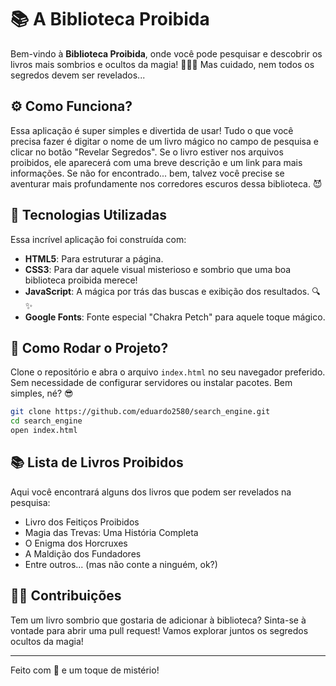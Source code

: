 # 📚 A Biblioteca Proibida

Bem-vindo à **Biblioteca Proibida**, onde você pode pesquisar e descobrir os livros mais sombrios e ocultos da magia! 🧙‍♂️🔮 Mas cuidado, nem todos os segredos devem ser revelados...

## ⚙️ Como Funciona?

Essa aplicação é super simples e divertida de usar! Tudo o que você precisa fazer é digitar o nome de um livro mágico no campo de pesquisa e clicar no botão "Revelar Segredos". Se o livro estiver nos arquivos proibidos, ele aparecerá com uma breve descrição e um link para mais informações. Se não for encontrado... bem, talvez você precise se aventurar mais profundamente nos corredores escuros dessa biblioteca. 😈

## 🚀 Tecnologias Utilizadas

Essa incrível aplicação foi construída com:

- **HTML5**: Para estruturar a página.
- **CSS3**: Para dar aquele visual misterioso e sombrio que uma boa biblioteca proibida merece!
- **JavaScript**: A mágica por trás das buscas e exibição dos resultados. 🔍✨
- **Google Fonts**: Fonte especial "Chakra Petch" para aquele toque mágico.

## 🔧 Como Rodar o Projeto?

Clone o repositório e abra o arquivo `index.html` no seu navegador preferido. Sem necessidade de configurar servidores ou instalar pacotes. Bem simples, né? 😎

```bash
git clone https://github.com/eduardo2580/search_engine.git
cd search_engine
open index.html
```

## 📚 Lista de Livros Proibidos

Aqui você encontrará alguns dos livros que podem ser revelados na pesquisa:

- Livro dos Feitiços Proibidos
- Magia das Trevas: Uma História Completa
- O Enigma dos Horcruxes
- A Maldição dos Fundadores
- Entre outros... (mas não conte a ninguém, ok?)

## 🧙‍♀️ Contribuições

Tem um livro sombrio que gostaria de adicionar à biblioteca? Sinta-se à vontade para abrir uma pull request! Vamos explorar juntos os segredos ocultos da magia!

---

Feito com 🖤 e um toque de mistério!
```
